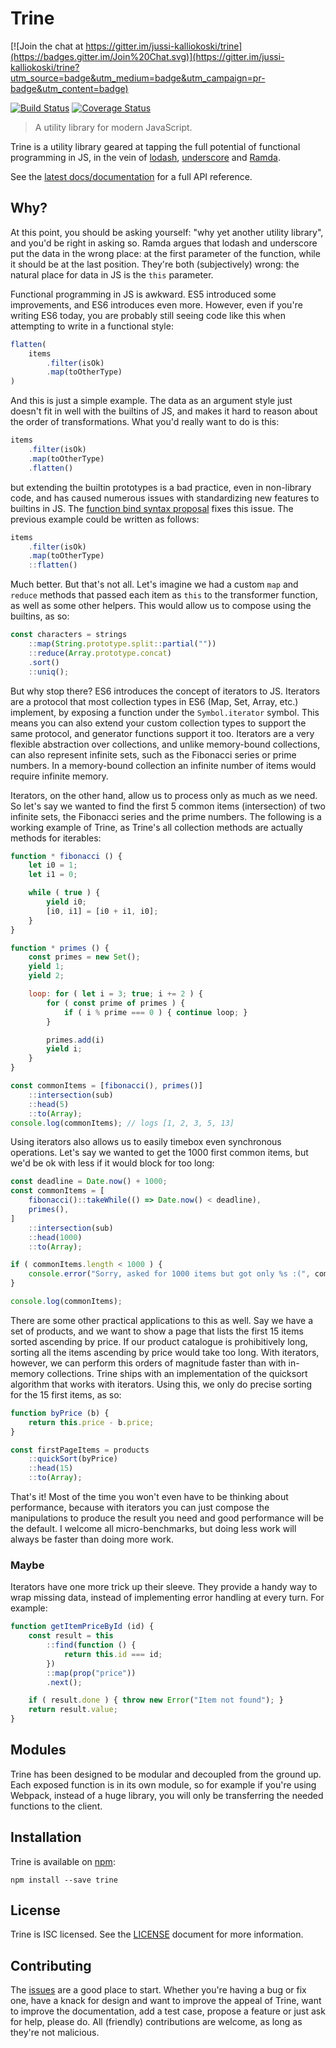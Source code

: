 # Trine

[![Join the chat at https://gitter.im/jussi-kalliokoski/trine](https://badges.gitter.im/Join%20Chat.svg)](https://gitter.im/jussi-kalliokoski/trine?utm_source=badge&utm_medium=badge&utm_campaign=pr-badge&utm_content=badge)

[![Build Status](https://travis-ci.org/jussi-kalliokoski/trine.svg?branch=master)](https://travis-ci.org/jussi-kalliokoski/trine)
[![Coverage Status](https://img.shields.io/coveralls/jussi-kalliokoski/trine.svg)](https://coveralls.io/r/jussi-kalliokoski/trine)

> A utility library for modern JavaScript.

Trine is a utility library geared at tapping the full potential of functional programming in JS, in the vein of [lodash](https://lodash.com/), [underscore](http://underscorejs.org/) and [Ramda](http://ramdajs.com/).

See the [latest docs/documentation](http://jussi-kalliokoski.github.io/trine/docs/latest) for a full API reference.

## Why?

At this point, you should be asking yourself: "why yet another utility library", and you'd be right in asking so. Ramda argues that lodash and underscore put the data in the wrong place: at the first parameter of the function, while it should be at the last position. They're both (subjectively) wrong: the natural place for data in JS is the `this` parameter.

Functional programming in JS is awkward. ES5 introduced some improvements, and ES6 introduces even more. However, even if you're writing ES6 today, you are probably still seeing code like this when attempting to write in a functional style:

```javascript
flatten(
    items
        .filter(isOk)
        .map(toOtherType)
)
```

And this is just a simple example. The data as an argument style just doesn't fit in well with the builtins of JS, and makes it hard to reason about the order of transformations. What you'd really want to do is this:

```javascript
items
    .filter(isOk)
    .map(toOtherType)
    .flatten()
```

but extending the builtin prototypes is a bad practice, even in non-library code, and has caused numerous issues with standardizing new features to builtins in JS. The [function bind syntax proposal](https://github.com/zenparsing/es-function-bind) fixes this issue. The previous example could be written as follows:

```javascript
items
    .filter(isOk)
    .map(toOtherType)
    ::flatten()
```

Much better. But that's not all. Let's imagine we had a custom `map` and `reduce` methods that passed each item as `this` to the transformer function, as well as some other helpers. This would allow us to compose using the builtins, as so:

```javascript
const characters = strings
    ::map(String.prototype.split::partial(""))
    ::reduce(Array.prototype.concat)
    .sort()
    ::uniq();
```

But why stop there? ES6 introduces the concept of iterators to JS. Iterators are a protocol that most collection types in ES6 (Map, Set, Array, etc.) implement, by exposing a function under the `Symbol.iterator` symbol. This means you can also extend your custom collection types to support the same protocol, and generator functions support it too. Iterators are a very flexible abstraction over collections, and unlike memory-bound collections, can also represent infinite sets, such as the Fibonacci series or prime numbers. In a memory-bound collection an infinite number of items would require infinite memory.

Iterators, on the other hand, allow us to process only as much as we need. So let's say we wanted to find the first 5 common items (intersection) of two infinite sets, the Fibonacci series and the prime numbers. The following is a working example of Trine, as Trine's all collection methods are actually methods for iterables:

```javascript
function * fibonacci () {
    let i0 = 1;
    let i1 = 0;

    while ( true ) {
        yield i0;
        [i0, i1] = [i0 + i1, i0];
    }
}

function * primes () {
    const primes = new Set();
    yield 1;
    yield 2;

    loop: for ( let i = 3; true; i += 2 ) {
        for ( const prime of primes ) {
            if ( i % prime === 0 ) { continue loop; }
        }

        primes.add(i)
        yield i;
    }
}

const commonItems = [fibonacci(), primes()]
    ::intersection(sub)
    ::head(5)
    ::to(Array);
console.log(commonItems); // logs [1, 2, 3, 5, 13]
```

Using iterators also allows us to easily timebox even synchronous operations. Let's say we wanted to get the 1000 first common items, but we'd be ok with less if it would block for too long:

```javascript
const deadline = Date.now() + 1000;
const commonItems = [
    fibonacci()::takeWhile(() => Date.now() < deadline),
    primes(),
]
    ::intersection(sub)
    ::head(1000)
    ::to(Array);

if ( commonItems.length < 1000 ) {
    console.error("Sorry, asked for 1000 items but got only %s :(", commonItems.length);
}

console.log(commonItems);
```

There are some other practical applications to this as well. Say we have a set of products, and we want to show a page that lists the first 15 items sorted ascending by price. If our product catalogue is prohibitively long, sorting all the items ascending by price would take too long. With iterators, however, we can perform this orders of magnitude faster than with in-memory collections. Trine ships with an implementation of the quicksort algorithm that works with iterators. Using this, we only do precise sorting for the 15 first items, as so:

```javascript
function byPrice (b) {
    return this.price - b.price;
}

const firstPageItems = products
    ::quickSort(byPrice)
    ::head(15)
    ::to(Array);
```

That's it! Most of the time you won't even have to be thinking about performance, because with iterators you can just compose the manipulations to produce the result you need and good performance will be the default. I welcome all micro-benchmarks, but doing less work will always be faster than doing more work.

### Maybe

Iterators have one more trick up their sleeve. They provide a handy way to wrap missing data, instead of implementing error handling at every turn. For example:

```javascript
function getItemPriceById (id) {
    const result = this
        ::find(function () {
            return this.id === id;
        })
        ::map(prop("price"))
        .next();

    if ( result.done ) { throw new Error("Item not found"); }
    return result.value;
}

```

## Modules

Trine has been designed to be modular and decoupled from the ground up. Each exposed function is in its own module, so for example if you're using Webpack, instead of a huge library, you will only be transferring the needed functions to the client.

## Installation

Trine is available on [npm](https://www.npmjs.com/):

```
npm install --save trine
```

## License

Trine is ISC licensed. See the [LICENSE](https://github.com/jussi-kalliokoski/trine/blob/master/LICENSE) document for more information.

## Contributing

The [issues](https://github.com/jussi-kalliokoski/trine/issues) are a good place to start. Whether you're having a bug or fix one, have a knack for design and want to improve the appeal of Trine, want to improve the documentation, add a test case, propose a feature or just ask for help, please do. All (friendly) contributions are welcome, as long as they're not malicious.
